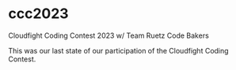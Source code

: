 # ccc2023
Cloudfight Coding Contest 2023 w/ Team Ruetz Code Bakers

This was our last state of our participation of the Cloudfight Coding Contest.
